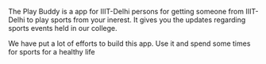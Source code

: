  <string name="aboutus">The Play Buddy is a app for IIIT-Delhi persons  for getting someone from IIIT-Delhi  to play sports from your inerest. It gives you the updates regarding sports events held in our college.

We have put a lot of efforts to build this app. Use it and spend some times for sports for a healthy life</string>
